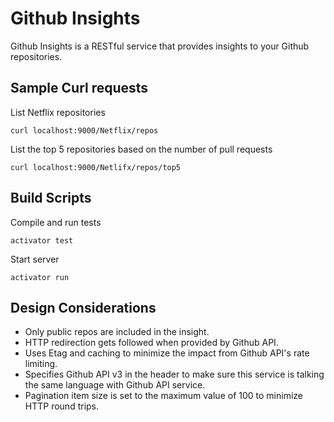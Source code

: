 Github Insights
=================================

Github Insights is a RESTful service that provides insights to your Github repositories.

## Sample Curl requests
List Netflix repositories
```
curl localhost:9000/Netflix/repos
```

List the top 5 repositories based on the number of pull requests
```
curl localhost:9000/Netlifx/repos/top5
```

## Build Scripts
Compile and run tests
```
activator test
```

Start server
```
activator run
```

## Design Considerations
* Only public repos are included in the insight.
* HTTP redirection gets followed when provided by Github API.
* Uses Etag and caching to minimize the impact from Github API's rate limiting.
* Specifies Github API v3 in the header to make sure this service is talking the same language with Github API service.
* Pagination item size is set to the maximum value of 100 to minimize HTTP round trips.